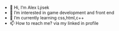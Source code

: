 - 👋 Hi, I’m Alex Lýsek
- 👀 I’m interested in game development and front end
- 🌱 I’m currently learning css,html,c++
- 📫 How to reach me? via my linked in profile

